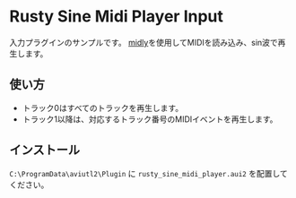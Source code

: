 # Rusty Sine Midi Player Input

入力プラグインのサンプルです。
[midly](https://docs.rs/midly/latest/midly/)を使用してMIDIを読み込み、sin波で再生します。

## 使い方

- トラック0はすべてのトラックを再生します。
- トラック1以降は、対応するトラック番号のMIDIイベントを再生します。

## インストール

`C:\ProgramData\aviutl2\Plugin` に `rusty_sine_midi_player.aui2` を配置してください。
